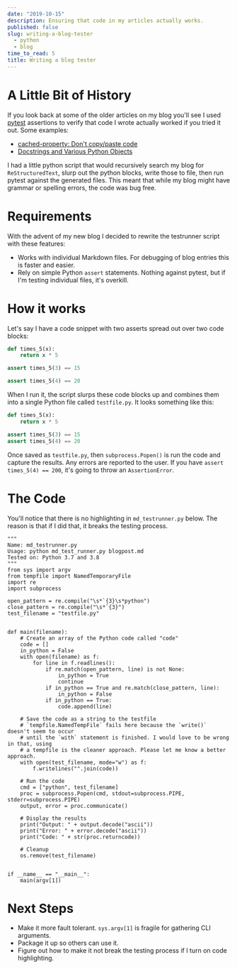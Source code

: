 ```yaml
---
date: "2019-10-15"
description: Ensuring that code in my articles actually works.
published: false
slug: writing-a-blog-tester
  - python
  - blog
time_to_read: 5
title: Writing a blog tester
---
```


# A Little Bit of History

If you look back at some of the older articles on my blog you'll see I used [pytest](https://pytest.org) assertions to verify that code I wrote actually worked if you tried it out. Some examples:

- [cached-property: Don't copy/paste code](https://www.pydanny.com/cached-property.html)
- [Docstrings and Various Python Objects](https://www.pydanny.com/docstrings-and-various-python-objects.html)

I had a little python script that would recursively search my blog for `ReStructuredText`, slurp out the python blocks, write those to file, then run pytest against the generated files. This meant that while my blog might have grammar or spelling errors, the code was bug free.

# Requirements

With the advent of my new blog I decided to rewrite the testrunner script with these features:

- Works with individual Markdown files. For debugging of blog entries this is faster and easier.
- Rely on simple Python `assert` statements. Nothing against pytest, but if I'm testing individual files, it's overkill.

# How it works

Let's say I have a code snippet with two asserts spread out over two code blocks:

```python
def times_5(x):
    return x * 5

assert times_5(3) == 15
```

```python
assert times_5(4) == 20
```

When I run it, the script slurps these code blocks up and combines them into a single Python file called `testfile.py`. It looks something like this:

```python
def times_5(x):
    return x * 5

assert times_5(3) == 15
assert times_5(4) == 20
```

Once saved as `testfile.py`, then `subprocess.Popen()` is run the code and capture the results. Any errors are reported to the user. If you have `assert times_5(4) == 200`, it's going to throw an `AssertionError`.

# The Code

You'll notice that there is no highlighting in `md_testrunner.py` below. The reason is that if I did that, it breaks the testing process. 

```
"""
Name: md_testrunner.py
Usage: python md_test_runner.py blogpost.md
Tested on: Python 3.7 and 3.8
"""
from sys import argv
from tempfile import NamedTemporaryFile
import re
import subprocess

open_pattern = re.compile("\s*`{3}\s*python")
close_pattern = re.compile("\s*`{3}")
test_filename = "testfile.py"


def main(filename):
    # Create an array of the Python code called "code"
    code = []
    in_python = False
    with open(filename) as f:
        for line in f.readlines():
            if re.match(open_pattern, line) is not None:
                in_python = True
                continue
            if in_python == True and re.match(close_pattern, line):
                in_python = False
            if in_python == True:
                code.append(line)

    # Save the code as a string to the testfile
    # `tempfile.NamedTempFile` fails here because the `write()` doesn't seem to occur
    # until the `with` statement is finished. I would love to be wrong in that, using
    # a tempfile is the cleaner approach. Please let me know a better approach.
    with open(test_filename, mode="w") as f:
        f.writelines("".join(code))

    # Run the code
    cmd = ["python", test_filename]
    proc = subprocess.Popen(cmd, stdout=subprocess.PIPE, stderr=subprocess.PIPE)
    output, error = proc.communicate()

    # Display the results
    print("Output: " + output.decode("ascii"))
    print("Error: " + error.decode("ascii"))
    print("Code: " + str(proc.returncode))

    # Cleanup
    os.remove(test_filename)


if __name__ == "__main__":
    main(argv[1])
```

# Next Steps

- Make it more fault tolerant. `sys.argv[1]` is fragile for gathering CLI arguments.
- Package it up so others can use it.
- Figure out how to make it not break the testing process if I turn on code highlighting.
